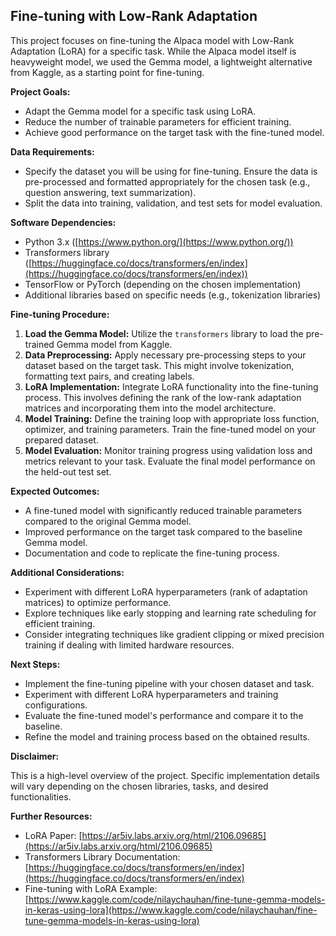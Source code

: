 ## Fine-tuning with Low-Rank Adaptation

This project focuses on fine-tuning the Alpaca model with Low-Rank Adaptation (LoRA) for a specific task. While the Alpaca model itself is heavyweight model, we used the Gemma model, a lightweight alternative from Kaggle, as a starting point for fine-tuning.

**Project Goals:**

* Adapt the Gemma model for a specific task using LoRA.
* Reduce the number of trainable parameters for efficient training.
* Achieve good performance on the target task with the fine-tuned model.

**Data Requirements:**

* Specify the dataset you will be using for fine-tuning. Ensure the data is pre-processed and formatted appropriately for the chosen task (e.g., question answering, text summarization).
* Split the data into training, validation, and test sets for model evaluation.

**Software Dependencies:**

* Python 3.x ([https://www.python.org/](https://www.python.org/))
* Transformers library ([https://huggingface.co/docs/transformers/en/index](https://huggingface.co/docs/transformers/en/index))
* TensorFlow or PyTorch (depending on the chosen implementation)
* Additional libraries based on specific needs (e.g., tokenization libraries)

**Fine-tuning Procedure:**

1. **Load the Gemma Model:** Utilize the `transformers` library to load the pre-trained Gemma model from Kaggle.
2. **Data Preprocessing:** Apply necessary pre-processing steps to your dataset based on the target task. This might involve tokenization, formatting text pairs, and creating labels.
3. **LoRA Implementation:** Integrate LoRA functionality into the fine-tuning process. This involves defining the rank of the low-rank adaptation matrices and incorporating them into the model architecture.
4. **Model Training:** Define the training loop with appropriate loss function, optimizer, and training parameters. Train the fine-tuned model on your prepared dataset.
5. **Model Evaluation:** Monitor training progress using validation loss and metrics relevant to your task. Evaluate the final model performance on the held-out test set.

**Expected Outcomes:**

* A fine-tuned model with significantly reduced trainable parameters compared to the original Gemma model.
* Improved performance on the target task compared to the baseline Gemma model.
* Documentation and code to replicate the fine-tuning process.

**Additional Considerations:**

* Experiment with different LoRA hyperparameters (rank of adaptation matrices) to optimize performance.
* Explore techniques like early stopping and learning rate scheduling for efficient training.
* Consider integrating techniques like gradient clipping or mixed precision training if dealing with limited hardware resources.

**Next Steps:**

* Implement the fine-tuning pipeline with your chosen dataset and task.
* Experiment with different LoRA hyperparameters and training configurations.
* Evaluate the fine-tuned model's performance and compare it to the baseline.
* Refine the model and training process based on the obtained results. 

**Disclaimer:**

This is a high-level overview of the project. Specific implementation details will vary depending on the chosen libraries, tasks, and desired functionalities.

**Further Resources:**

* LoRA Paper: [https://ar5iv.labs.arxiv.org/html/2106.09685](https://ar5iv.labs.arxiv.org/html/2106.09685)
* Transformers Library Documentation: [https://huggingface.co/docs/transformers/en/index](https://huggingface.co/docs/transformers/en/index)
* Fine-tuning with LoRA Example: [https://www.kaggle.com/code/nilaychauhan/fine-tune-gemma-models-in-keras-using-lora](https://www.kaggle.com/code/nilaychauhan/fine-tune-gemma-models-in-keras-using-lora)

